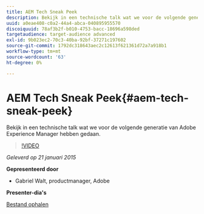 ```yaml
---
title: AEM Tech Sneak Peek
description: Bekijk in een technische talk wat we voor de volgende generatie van Adobe Experience Manager hebben gedaan.
uuid: a0eae408-c0a2-44a4-abca-040895955570
discoiquuid: 78af3b2f-b010-4753-bacc-18696a598ded
targetaudience: target-audience advanced
exl-id: 9b023ec2-70c3-40ba-92bf-37271c197602
source-git-commit: 1792dc318643aec2c12613f621361d72a7a918b1
workflow-type: tm+mt
source-wordcount: '63'
ht-degree: 0%

---
```


# AEM Tech Sneak Peek{#aem-tech-sneak-peek}

Bekijk in een technische talk wat we voor de volgende generatie van Adobe Experience Manager hebben gedaan.

>[!VIDEO](https://video.tv.adobe.com/v/19384/?quality=9)

*Geleverd op 21 januari 2015*

**Gepresenteerd door**

* Gabriel Walt, productmanager, Adobe

**Presenter-dia&#39;s**

[Bestand ophalen](assets/aem-technical-sneak-peek.pdf)
<!--
[Get back to the Overview](https://helpx.adobe.com/experience-manager/kt/eseminars/gems/aem-index.html)
-->

